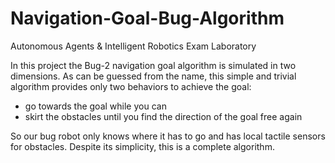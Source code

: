 # Navigation-Goal-Bug-Algorithm
Autonomous Agents &amp; Intelligent Robotics Exam Laboratory

In this project the Bug-2 navigation goal algorithm is simulated in two dimensions. 
As can be guessed from the name, this simple and trivial algorithm provides only two behaviors to achieve the goal:
  - go towards the goal while you can
  - skirt the obstacles until you find the direction of the goal free again

So our bug robot only knows where it has to go and has local tactile sensors for obstacles.
Despite its simplicity, this is a complete algorithm.

